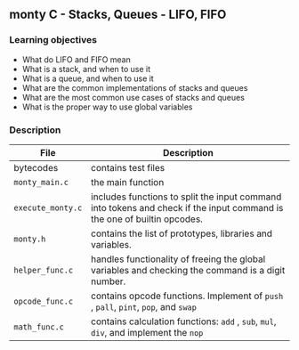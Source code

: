 ## monty C - Stacks, Queues - LIFO, FIFO

### Learning objectives
- What do LIFO and FIFO mean 
- What is a stack, and when to use it 
- What is a queue, and when to use it 
- What are the common implementations of stacks and queues 
- What are the most common use cases of stacks and queues 
- What is the proper way to use global variables

### Description

| File              | Description                                                                                                             |
|-------------------|-------------------------------------------------------------------------------------------------------------------------|
| bytecodes         | contains test files                                                                                                     |  
| `monty_main.c`    | the main function                                                                                                       |
| `execute_monty.c` | includes functions to split the input command into tokens and check if the input command is the one of builtin opcodes. |
| `monty.h`         | contains the list of prototypes, libraries and variables.                                                               |
| `helper_func.c`   | handles functionality of freeing the global variables and checking the command is a digit number.                       |
| `opcode_func.c`   | contains opcode functions. Implement of `push` , `pall`,  `pint`, `pop`, and `swap`                                     |
| `math_func.c`     | contains calculation functions: `add` , `sub`, `mul`, `div`,  and implement the `nop`                                   |
